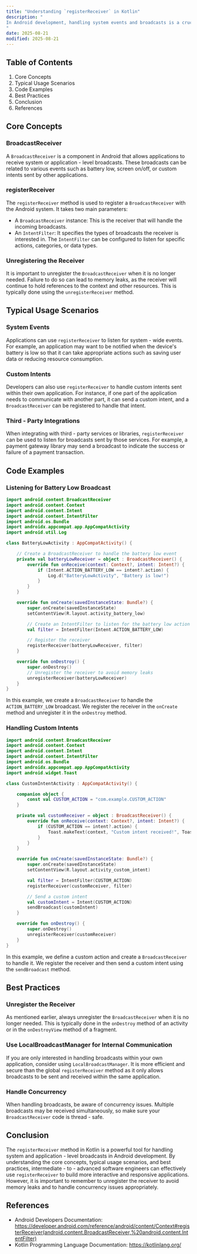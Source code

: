 ```yaml
---
title: "Understanding `registerReceiver` in Kotlin"
description: "
In Android development, handling system events and broadcasts is a crucial part of building interactive and responsive applications. One of the key mechanisms to achieve this is by using the `registerReceiver` method. In the context of Kotlin, which has become the preferred language for Android development, `registerReceiver` provides a way to register a `BroadcastReceiver` to listen for particular system or application - level broadcasts. This blog post will delve into the core concepts, typical usage scenarios, and best practices associated with `registerReceiver` in Kotlin.
"
date: 2025-08-21
modified: 2025-08-21
---
```


## Table of Contents
1. Core Concepts
2. Typical Usage Scenarios
3. Code Examples
4. Best Practices
5. Conclusion
6. References

## Core Concepts

### BroadcastReceiver
A `BroadcastReceiver` is a component in Android that allows applications to receive system or application - level broadcasts. These broadcasts can be related to various events such as battery low, screen on/off, or custom intents sent by other applications.

### registerReceiver
The `registerReceiver` method is used to register a `BroadcastReceiver` with the Android system. It takes two main parameters:
- A `BroadcastReceiver` instance: This is the receiver that will handle the incoming broadcasts.
- An `IntentFilter`: It specifies the types of broadcasts the receiver is interested in. The `IntentFilter` can be configured to listen for specific actions, categories, or data types.

### Unregistering the Receiver
It is important to unregister the `BroadcastReceiver` when it is no longer needed. Failure to do so can lead to memory leaks, as the receiver will continue to hold references to the context and other resources. This is typically done using the `unregisterReceiver` method.

## Typical Usage Scenarios

### System Events
Applications can use `registerReceiver` to listen for system - wide events. For example, an application may want to be notified when the device's battery is low so that it can take appropriate actions such as saving user data or reducing resource consumption.

### Custom Intents
Developers can also use `registerReceiver` to handle custom intents sent within their own application. For instance, if one part of the application needs to communicate with another part, it can send a custom intent, and a `BroadcastReceiver` can be registered to handle that intent.

### Third - Party Integrations
When integrating with third - party services or libraries, `registerReceiver` can be used to listen for broadcasts sent by those services. For example, a payment gateway library may send a broadcast to indicate the success or failure of a payment transaction.

## Code Examples

### Listening for Battery Low Broadcast
```kotlin
import android.content.BroadcastReceiver
import android.content.Context
import android.content.Intent
import android.content.IntentFilter
import android.os.Bundle
import androidx.appcompat.app.AppCompatActivity
import android.util.Log

class BatteryLowActivity : AppCompatActivity() {

    // Create a BroadcastReceiver to handle the battery low event
    private val batteryLowReceiver = object : BroadcastReceiver() {
        override fun onReceive(context: Context?, intent: Intent?) {
            if (Intent.ACTION_BATTERY_LOW == intent?.action) {
                Log.d("BatteryLowActivity", "Battery is low!")
            }
        }
    }

    override fun onCreate(savedInstanceState: Bundle?) {
        super.onCreate(savedInstanceState)
        setContentView(R.layout.activity_battery_low)

        // Create an IntentFilter to listen for the battery low action
        val filter = IntentFilter(Intent.ACTION_BATTERY_LOW)

        // Register the receiver
        registerReceiver(batteryLowReceiver, filter)
    }

    override fun onDestroy() {
        super.onDestroy()
        // Unregister the receiver to avoid memory leaks
        unregisterReceiver(batteryLowReceiver)
    }
}
```
In this example, we create a `BroadcastReceiver` to handle the `ACTION_BATTERY_LOW` broadcast. We register the receiver in the `onCreate` method and unregister it in the `onDestroy` method.

### Handling Custom Intents
```kotlin
import android.content.BroadcastReceiver
import android.content.Context
import android.content.Intent
import android.content.IntentFilter
import android.os.Bundle
import androidx.appcompat.app.AppCompatActivity
import android.widget.Toast

class CustomIntentActivity : AppCompatActivity() {

    companion object {
        const val CUSTOM_ACTION = "com.example.CUSTOM_ACTION"
    }

    private val customReceiver = object : BroadcastReceiver() {
        override fun onReceive(context: Context?, intent: Intent?) {
            if (CUSTOM_ACTION == intent?.action) {
                Toast.makeText(context, "Custom intent received!", Toast.LENGTH_SHORT).show()
            }
        }
    }

    override fun onCreate(savedInstanceState: Bundle?) {
        super.onCreate(savedInstanceState)
        setContentView(R.layout.activity_custom_intent)

        val filter = IntentFilter(CUSTOM_ACTION)
        registerReceiver(customReceiver, filter)

        // Send a custom intent
        val customIntent = Intent(CUSTOM_ACTION)
        sendBroadcast(customIntent)
    }

    override fun onDestroy() {
        super.onDestroy()
        unregisterReceiver(customReceiver)
    }
}
```
In this example, we define a custom action and create a `BroadcastReceiver` to handle it. We register the receiver and then send a custom intent using the `sendBroadcast` method.

## Best Practices

### Unregister the Receiver
As mentioned earlier, always unregister the `BroadcastReceiver` when it is no longer needed. This is typically done in the `onDestroy` method of an activity or in the `onDestroyView` method of a fragment.

### Use LocalBroadcastManager for Internal Communication
If you are only interested in handling broadcasts within your own application, consider using `LocalBroadcastManager`. It is more efficient and secure than the global `registerReceiver` method as it only allows broadcasts to be sent and received within the same application.

### Handle Concurrency
When handling broadcasts, be aware of concurrency issues. Multiple broadcasts may be received simultaneously, so make sure your `BroadcastReceiver` code is thread - safe.

## Conclusion
The `registerReceiver` method in Kotlin is a powerful tool for handling system and application - level broadcasts in Android development. By understanding the core concepts, typical usage scenarios, and best practices, intermediate - to - advanced software engineers can effectively use `registerReceiver` to build more interactive and responsive applications. However, it is important to remember to unregister the receiver to avoid memory leaks and to handle concurrency issues appropriately.

## References
- Android Developers Documentation: https://developer.android.com/reference/android/content/Context#registerReceiver(android.content.BroadcastReceiver,%20android.content.IntentFilter)
- Kotlin Programming Language Documentation: https://kotlinlang.org/